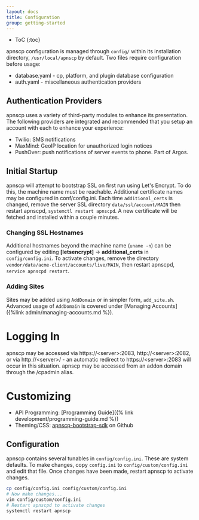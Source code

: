 ```yaml
---
layout: docs
title: Configuration
group: getting-started
---
```

* ToC
{:toc} 

apnscp configuration is managed through `config/` within its installation directory, `/usr/local/apnscp` by default. Two files require configuration before usage:
* database.yaml - cp, platform, and plugin database configuration
* auth.yaml - miscellaneous authentication providers

## Authentication Providers
apnscp uses a variety of third-party modules to enhance its presentation. The following providers are integrated and recommended that you setup an account with each to enhance your experience:
* Twilio: SMS notifications
* MaxMind: GeoIP location for unauthorized login notices
* PushOver: push notifications of server events to phone. Part of Argos.

## Initial Startup
apnscp will attempt to bootstrap SSL on first run using Let's Encrypt. To do this, the machine name must be reachable. Additional certificate names may be configured in conf/config.ini. Each time `additional_certs` is changed, remove the server SSL directory `data/ssl/account/MAIN` then restart apnscpd, `systemctl restart apnscpd`. A new certificate will be fetched and installed within a couple minutes.

### Changing SSL Hostnames
Additional hostnames beyond the machine name (`uname -n`) can be configured by editing **[letsencrypt]** -> **additional_certs** in `config/config.ini`. To activate changes, remove the directory `vendor/data/acme-client/accounts/live/MAIN`, then restart apnscpd, `service apnscpd restart`.

### Adding Sites
Sites may be added using `AddDomain` or in simpler form, `add_site.sh`. Advanced usage of `AddDomain` is covered under [Managing Accounts]({%link admin/managing-accounts.md %}).

# Logging In

apnscp may be accessed via https://\<server\>:2083, http://\<server\>:2082, or via http://\<server\>/ - an automatic redirect to https://\<server\>:2083 will occur in this situation. apnscp may be accessed from an addon domain through the /cpadmin alias.

# Customizing

* API Programming: [Programming Guide]({% link development/programming-guide.md %})
* Theming/CSS: [apnscp-bootstrap-sdk](https://github.com/apisnetworks/apnscp-bootstrap-sdk) on Github

## Configuration

apnscp contains several tunables in `config/config.ini`. These are system defaults. To make changes, copy `config.ini` to `config/custom/config.ini` and edit that file. Once changes have been made, restart apnscp to activate changes.

```bash
cp config/config.ini config/custom/config.ini
# Now make changes...
vim config/custom/config.ini
# Restart apnscpd to activate changes
systemctl restart apnscp
```